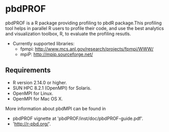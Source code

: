 # pbdPROF

pbdPROF is a R package providing profiling to pbdR package.This profiling tool
helps in parallel R users to profile their code, and use the best analytics and
visualization toolbox, R, to evaluate the profiling resutls.
* Currently supported libraries:
  + fpmpi: http://www.mcs.anl.gov/research/projects/fpmpi/WWW/
  + mpiP: http://mpip.sourceforge.net/



## Requirements

* R version 2.14.0 or higher.
* SUN HPC 8.2.1 (OpenMPI) for Solaris.
* OpenMPI for Linux.
* OpenMPI for Mac OS X.

More information about pbdMPI can be found in
* pbdPROF vignette at 'pbdPROF/inst/doc/pbdPROF-guide.pdf'.
* 'http://r-pbd.org/'.
